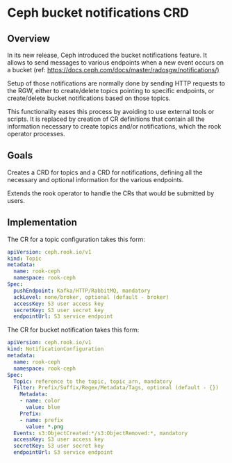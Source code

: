 # Ceph bucket notifications CRD

## Overview

In its new release, Ceph introduced the bucket notifications feature. It allows to send messages to various endpoints when a new event occurs on a bucket (ref: <https://docs.ceph.com/docs/master/radosgw/notifications/)>

Setup of those notifications are normally done by sending HTTP requests to the RGW, either to create/delete topics pointing to specific endpoints, or create/delete bucket notifications based on those topics.

This functionality eases this process by avoiding to use external tools or scripts. It is replaced by creation of CR definitions that  contain all the information necessary to create topics and/or notifications, which the rook operator processes.

## Goals

Creates a CRD for topics and a CRD for notifications, defining all the necessary and optional information for the various endpoints.

Extends the rook operator to handle the CRs that would be submitted by users.

## Implementation

The CR for a topic configuration takes this form:

```yaml
apiVersion: ceph.rook.io/v1
kind: Topic
metadata:
  name: rook-ceph
  namespace: rook-ceph
Spec:
  pushEndpoint: Kafka/HTTP/RabbitMQ, mandatory
  ackLevel: none/broker, optional (default - broker)
  accessKey: S3 user access key  
  secretKey: S3 user secret key
  endpointUrl: S3 service endpoint
```

The CR for bucket notification takes this form:

```yaml
apiVersion: ceph.rook.io/v1
kind: NotificationConfiguration
metadata:
  name: rook-ceph
  namespace: rook-ceph
Spec:
  Topic: reference to the topic, topic_arn, mandatory
  Filter: Prefix/Suffix/Regex/Metadata/Tags, optional (default - {})
    Metadata:
    - name: color
      value: blue
    Prefix:
    - name: prefix
      value: *.png
  Events: s3:ObjectCreated:*/s3:ObjectRemoved:*, mandatory
  accessKey: S3 user access key  
  secretKey: S3 user secret key
  endpointUrl: S3 service endpoint
```
